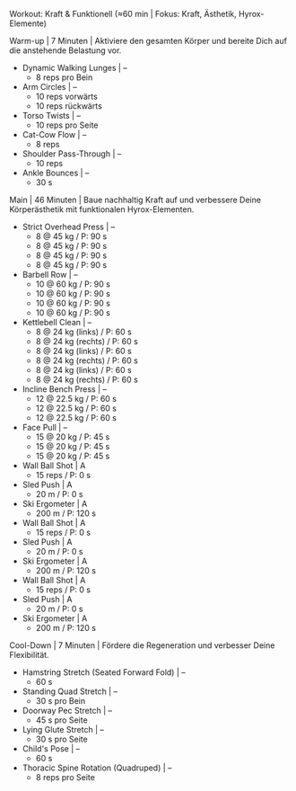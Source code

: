 Workout: Kraft & Funktionell (≈60 min | Fokus: Kraft, Ästhetik, Hyrox-Elemente)

Warm-up | 7 Minuten | Aktiviere den gesamten Körper und bereite Dich auf die anstehende Belastung vor.
- Dynamic Walking Lunges | –
    - 8 reps pro Bein
- Arm Circles | –
    - 10 reps vorwärts
    - 10 reps rückwärts
- Torso Twists | –
    - 10 reps pro Seite
- Cat-Cow Flow | –
    - 8 reps
- Shoulder Pass-Through | –
    - 10 reps
- Ankle Bounces | –
    - 30 s

Main | 46 Minuten | Baue nachhaltig Kraft auf und verbessere Deine Körperästhetik mit funktionalen Hyrox-Elementen.
- Strict Overhead Press | –
    - 8 @ 45 kg / P: 90 s
    - 8 @ 45 kg / P: 90 s
    - 8 @ 45 kg / P: 90 s
    - 8 @ 45 kg / P: 90 s
- Barbell Row | –
    - 10 @ 60 kg / P: 90 s
    - 10 @ 60 kg / P: 90 s
    - 10 @ 60 kg / P: 90 s
    - 10 @ 60 kg / P: 90 s
- Kettlebell Clean | –
    - 8 @ 24 kg (links) / P: 60 s
    - 8 @ 24 kg (rechts) / P: 60 s
    - 8 @ 24 kg (links) / P: 60 s
    - 8 @ 24 kg (rechts) / P: 60 s
    - 8 @ 24 kg (links) / P: 60 s
    - 8 @ 24 kg (rechts) / P: 60 s
- Incline Bench Press | –
    - 12 @ 22.5 kg / P: 60 s
    - 12 @ 22.5 kg / P: 60 s
    - 12 @ 22.5 kg / P: 60 s
- Face Pull | –
    - 15 @ 20 kg / P: 45 s
    - 15 @ 20 kg / P: 45 s
    - 15 @ 20 kg / P: 45 s
- Wall Ball Shot | A
    - 15 reps / P: 0 s
- Sled Push | A
    - 20 m / P: 0 s
- Ski Ergometer | A
    - 200 m / P: 120 s
- Wall Ball Shot | A
    - 15 reps / P: 0 s
- Sled Push | A
    - 20 m / P: 0 s
- Ski Ergometer | A
    - 200 m / P: 120 s
- Wall Ball Shot | A
    - 15 reps / P: 0 s
- Sled Push | A
    - 20 m / P: 0 s
- Ski Ergometer | A
    - 200 m / P: 120 s

Cool-Down | 7 Minuten | Fördere die Regeneration und verbesser Deine Flexibilität.
- Hamstring Stretch (Seated Forward Fold) | –
    - 60 s
- Standing Quad Stretch | –
    - 30 s pro Bein
- Doorway Pec Stretch | –
    - 45 s pro Seite
- Lying Glute Stretch | –
    - 30 s pro Seite
- Child's Pose | –
    - 60 s
- Thoracic Spine Rotation (Quadruped) | –
    - 8 reps pro Seite